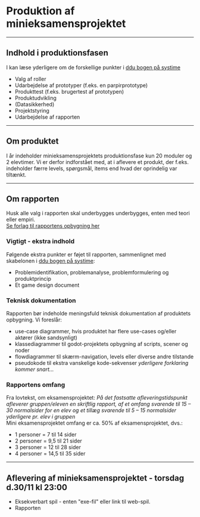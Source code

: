 <h1>Produktion af minieksamensprojektet</h1>

----------------------------------------------------------------------------------------

## Indhold i produktionsfasen
I kan læse yderligere om de forskellige punkter i [ddu bogen på systime](https://ddu.systime.dk/) 

- Valg af roller
- Udarbejdelse af prototyper (f.eks. en parpirprototype)
- Produkttest (f.eks. brugertest af prototypen)
- Produktudvikling
- (Datasikkerhed)
- Projektstyring
- Udarbejdelse af rapporten

----------------------------------------------------------------------------------------

## Om produktet
I år indeholder minieksamensprojektets produktionsfase kun 20 moduler og 2 elevtimer.
Vi er derfor indforstået med, at i aflevere et produkt, der f.eks. indeholder færre levels, spørgsmål, items end hvad der oprindelig var tiltænkt.

----------------------------------------------------------------------------------------

## Om rapporten 
Husk alle valg i rapporten skal underbygges underbygges, enten med teori eller empiri.    
[Se forlag til rapportens opbygning her](rapport/rapport.md)

### Vigtigt - ekstra indhold
Følgende ekstra punkter er føjet til rapporten, sammenlignet med skabelonen i [ddu bogen på systime](https://ddu.systime.dk/):
- Problemidentifikation, problemanalyse, problemformulering og produktprincip
- Et game design document

### Teknisk dokumentation
Rapporten bør indeholde meningsfuld teknisk dokumentation af produktets opbygning. Vi foreslår:
- use-case diagrammer, hvis produktet har flere use-cases og/eller aktører (ikke sandsynligt)
- klassediagrammer til godot-projektets opbygning af scripts, scener og noder
- flowdiagrammer til skærm-navigation, levels eller diverse andre tilstande
- pseudokode til ekstra vanskelige kode-sekvenser
*yderligere forklaring kommer snart...* 

### Rapportens omfang
Fra lovtekst, om eksamensprojektet: *På det fastsatte afleveringstidspunkt afleverer gruppen/eleven en skriftlig rapport, af et omfang svarende til 15 – 30 normalsider for en elev og et tillæg svarende til 5 – 15 normalsider yderligere pr. elev i gruppen*     
Mini eksamensprojektet omfang er ca. 50% af eksamensprojektet, dvs.:
- 1 personer =  7 til 14 sider
- 2 personer = 9,5 til 21 sider
- 3 personer = 12 til 28 sider
- 4 personer = 14,5 til 35 sider

----------------------------------------------------------------------------------------

## Aflevering af minieksamensprojektet - torsdag d.30/11 kl 23:00
- Eksekverbart spil - enten "exe-fil" eller link til web-spil.
- Rapporten